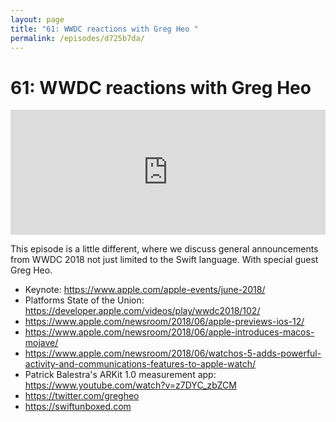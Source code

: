 ```yaml
---
layout: page
title: "61: WWDC reactions with Greg Heo "
permalink: /episodes/d725b7da/
---
```


# 61: WWDC reactions with Greg Heo 

<iframe frameBorder="0" height="200px" scrolling="no" seamless src="https://player.simplecast.com/4420cdd7-d9ec-4285-b5fe-6811040df5c8" width="100%"></iframe>

This episode is a little different, where we discuss general announcements from WWDC 2018 not just limited to the Swift language. With special guest Greg Heo.

- Keynote: https://www.apple.com/apple-events/june-2018/
- Platforms State of the Union: https://developer.apple.com/videos/play/wwdc2018/102/
- https://www.apple.com/newsroom/2018/06/apple-previews-ios-12/
- https://www.apple.com/newsroom/2018/06/apple-introduces-macos-mojave/
- https://www.apple.com/newsroom/2018/06/watchos-5-adds-powerful-activity-and-communications-features-to-apple-watch/
- Patrick Balestra's ARKit 1.0 measurement app: https://www.youtube.com/watch?v=z7DYC_zbZCM
- https://twitter.com/gregheo
- https://swiftunboxed.com
